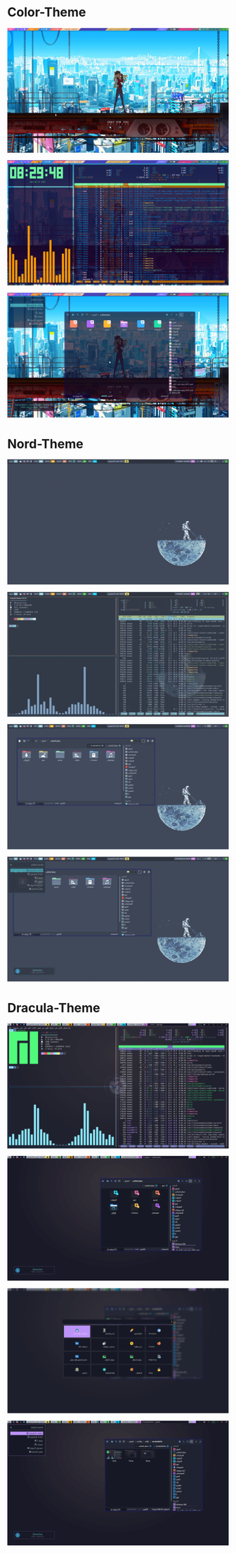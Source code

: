 # Color-Theme
<p align='center'>
	<img alt='Color 1' src='https://github.com/AhmedSaadi0/Qtile-Dracula/blob/master/screenshots/Screenshot_20220331_170310.png'/>
</p>
<p align='center'>
	<img alt='Color 3' src='https://github.com/AhmedSaadi0/Qtile-Dracula/blob/master/screenshots/Screenshot_20220331_000109.png'/>
</p>
<p align='center'>
	<img alt='Color 2' src='https://github.com/AhmedSaadi0/Qtile-Dracula/blob/master/screenshots/Screenshot_20220331_170134.png'/>
</p>


# Nord-Theme
<p align='center'>
	<img alt='Nord 1' src='https://github.com/AhmedSaadi0/Qtile-Dracula/blob/master/screenshots/nord-1.png'/>
</p>
<p align='center'>
	<img alt='Nord 2' src='https://github.com/AhmedSaadi0/Qtile-Dracula/blob/master/screenshots/nord-2.png'/>
</p>
<p align='center'>
	<img alt='Nord 3' src='https://github.com/AhmedSaadi0/Qtile-Dracula/blob/master/screenshots/nord-3.png'/>
</p>
<p align='center'>
	<img alt='Nord 4' src='https://github.com/AhmedSaadi0/Qtile-Dracula/blob/master/screenshots/nord-4.png'/>
</p>


# Dracula-Theme
<p align='center'>
	<img alt='screenshot 1' src='https://github.com/AhmedSaadi0/Qtile-Dracula/blob/master/screenshots/1.png'/>
</p>
<p align='center'>
	<img alt='screenshot 2' src='https://github.com/AhmedSaadi0/Qtile-Dracula/blob/master/screenshots/2.png'/>
</p>
<p align='center'>
	<img alt='screenshot 3' src='https://github.com/AhmedSaadi0/Qtile-Dracula/blob/master/screenshots/3.png'/>
</p>
<p align='center'>
	<img alt='screenshot 4' src='https://github.com/AhmedSaadi0/Qtile-Dracula/blob/master/screenshots/4.png'/>
</p>

